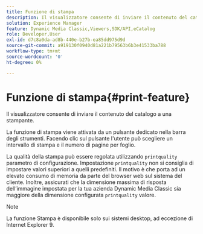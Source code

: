 ```yaml
---
title: Funzione di stampa
description: Il visualizzatore consente di inviare il contenuto del catalogo a una stampante.
solution: Experience Manager
feature: Dynamic Media Classic,Viewers,SDK/API,eCatalog
role: Developer,User
exl-id: d7c8a0da-ad8b-440e-b27b-ea85dd975d9d
source-git-commit: a919130f0940d81a221b79563b6b3e41533ba788
workflow-type: tm+mt
source-wordcount: '0'
ht-degree: 0%

---
```


# Funzione di stampa{#print-feature}

Il visualizzatore consente di inviare il contenuto del catalogo a una stampante.

La funzione di stampa viene attivata da un pulsante dedicato nella barra degli strumenti. Facendo clic sul pulsante l&#39;utente può scegliere un intervallo di stampa e il numero di pagine per foglio.

La qualità della stampa può essere regolata utilizzando `printquality` parametro di configurazione. Impostazione `printquality` non si consiglia di impostare valori superiori a quelli predefiniti. Il motivo è che porta ad un elevato consumo di memoria da parte del browser web sul sistema del cliente. Inoltre, assicurati che la dimensione massima di risposta dell’immagine impostata per la tua azienda Dynamic Media Classic sia maggiore della dimensione configurata `printquality` valore.

>[!NOTE]
>
>La funzione Stampa è disponibile solo sui sistemi desktop, ad eccezione di Internet Explorer 9.
